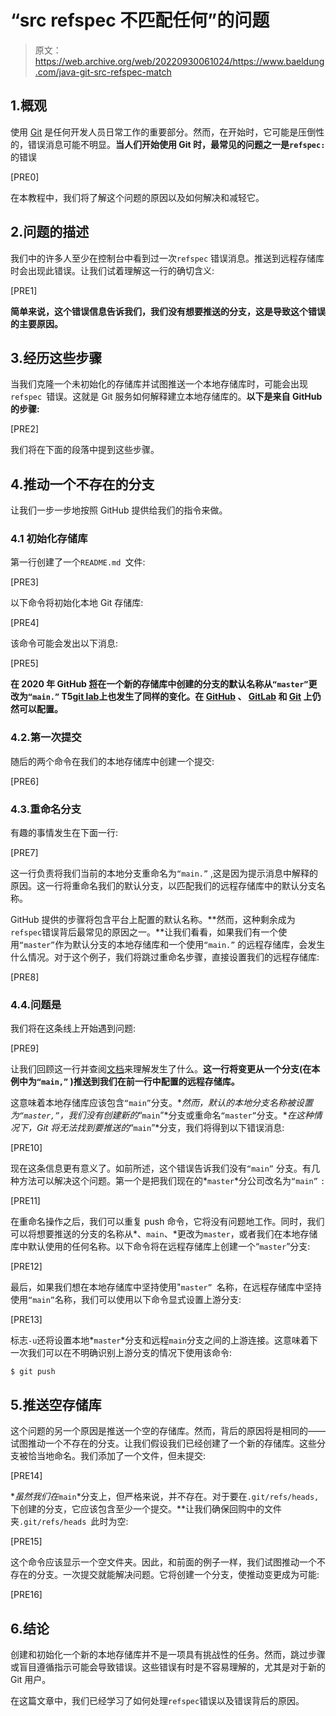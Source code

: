 # “src refspec 不匹配任何”的问题

> 原文：<https://web.archive.org/web/20220930061024/https://www.baeldung.com/java-git-src-refspec-match>

## 1.概观

使用 [Git](/web/20221103221508/https://www.baeldung.com/git-guide) 是任何开发人员日常工作的重要部分。然而，在开始时，它可能是压倒性的，错误消息可能不明显。**当人们开始使用 Git 时，最常见的问题之一是`refspec:`** 的错误

[PRE0]

在本教程中，我们将了解这个问题的原因以及如何解决和减轻它。

## 2.问题的描述

我们中的许多人至少在控制台中看到过一次`refspec` 错误消息。推送到远程存储库时会出现此错误。让我们试着理解这一行的确切含义:

[PRE1]

**简单来说，这个错误信息告诉我们，我们没有想要推送的分支，这是导致这个错误的主要原因。**

## 3.经历这些步骤

当我们克隆一个未初始化的存储库并试图推送一个本地存储库时，可能会出现`refspec `错误。这就是 Git 服务如何解释建立本地存储库的。**以下是来自 GitHub 的步骤:**

[PRE2]

我们将在下面的段落中提到这些步骤。

## 4.推动一个不存在的分支

让我们一步一步地按照 GitHub 提供给我们的指令来做。

### 4.1 初始化存储库

第一行创建了一个`README.md `文件:

[PRE3]

以下命令将初始化本地 Git 存储库:

[PRE4]

该命令可能会发出以下消息:

[PRE5]

**在 2020 年 GitHub [将](https://web.archive.org/web/20221103221508/https://github.com/github/renaming)在一个新的存储库中创建的分支的默认名称从`“master”`更改为`“main.”` T5[git lab](https://web.archive.org/web/20221103221508/https://about.gitlab.com/blog/2021/03/10/new-git-default-branch-name/)上也发生了同样的变化。在 [GitHub](https://web.archive.org/web/20221103221508/https://docs.github.com/en/repositories/configuring-branches-and-merges-in-your-repository/managing-branches-in-your-repository/changing-the-default-branch) 、 [GitLab](https://web.archive.org/web/20221103221508/https://docs.gitlab.com/ee/user/project/repository/branches/default.html#change-the-default-branch-name-for-a-project) 和 [Git](https://web.archive.org/web/20221103221508/https://github.blog/2020-07-27-highlights-from-git-2-28/) 上仍然可以配置。**

### 4.2.第一次提交

随后的两个命令在我们的本地存储库中创建一个提交:

[PRE6]

### 4.3.重命名分支

有趣的事情发生在下面一行:

[PRE7]

这一行负责将我们当前的本地分支重命名为`“main.”` ,这是因为提示消息中解释的原因。这一行将重命名我们的默认分支，以匹配我们的远程存储库中的默认分支名称。

GitHub 提供的步骤将包含平台上配置的默认名称。**然而，这种剩余成为`refspec`错误背后最常见的原因之一。**让我们看看，如果我们有一个使用`“master”`作为默认分支的本地存储库和一个使用`“main.”` 的远程存储库，会发生什么情况。对于这个例子，我们将跳过重命名步骤，直接设置我们的远程存储库:

[PRE8]

### 4.4.问题是

我们将在这条线上开始遇到问题:

[PRE9]

让我们回顾这一行并查阅[文档](https://web.archive.org/web/20221103221508/https://git-scm.com/docs/git-push)来理解发生了什么。**这一行将变更从一个分支(在本例中为`“main,”` )推送到我们在前一行中配置的远程存储库。**

这意味着本地存储库应该包含`“main”`分支。**然而，默认的本地分支名称被设置为`“master,”`，我们没有创建新的*“`main`”*分支或重命名`“master”`分支。**在这种情况下，Git 将无法找到要推送的*“`main`”*分支，我们将得到以下错误消息:

[PRE10]

现在这条信息更有意义了。如前所述，这个错误告诉我们没有`“main”` 分支。有几种方法可以解决这个问题。第一个是把我们现在的*`master`*分公司改名为`“main”` `:`

[PRE11]

在重命名操作之后，我们可以重复 push 命令，它将没有问题地工作。同时，我们可以将想要推送的分支的名称从*、`main`、*更改为`master`，或者我们在本地存储库中默认使用的任何名称。以下命令将在远程存储库上创建一个“`master`”分支:

[PRE12]

最后，如果我们想在本地存储库中坚持使用"`master” `名称，在远程存储库中坚持使用`“main”`名称，我们可以使用以下命令显式设置上游分支:

[PRE13]

标志`-u`还将设置本地*`master`*分支和远程`main`分支之间的上游连接。这意味着下一次我们可以在不明确识别上游分支的情况下使用该命令:

`$ git push`

## 5.推送空存储库

这个问题的另一个原因是推送一个空的存储库。然而，背后的原因将是相同的——试图推动一个不存在的分支。让我们假设我们已经创建了一个新的存储库。这些分支被恰当地命名。我们添加了一个文件，但未提交:

[PRE14]

**虽然我们在*`main`*分支上，但严格来说，并不存在。对于要在`.git/refs/heads,`下创建的分支，它应该包含至少一个提交。**让我们确保回购中的文件夹`.git/refs/heads `此时为空:

[PRE15]

这个命令应该显示一个空文件夹。因此，和前面的例子一样，我们试图推动一个不存在的分支。一次提交就能解决问题。它将创建一个分支，使推动变更成为可能:

[PRE16]

## 6.结论

创建和初始化一个新的本地存储库并不是一项具有挑战性的任务。然而，跳过步骤或盲目遵循指示可能会导致错误。这些错误有时是不容易理解的，尤其是对于新的 Git 用户。

在这篇文章中，我们已经学习了如何处理`refspec`错误以及错误背后的原因。
